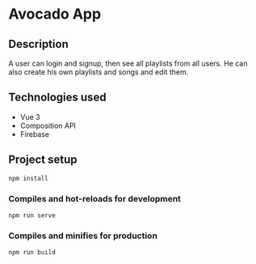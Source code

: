 # Avocado App

## Description
A user can login and signup, then see all playlists from all users. He can also create his own playlists and songs and edit them.

## Technologies used
* Vue 3
* Composition API
* Firebase

## Project setup
```
npm install
```

### Compiles and hot-reloads for development
```
npm run serve
```

### Compiles and minifies for production
```
npm run build
```

